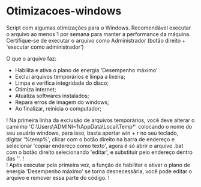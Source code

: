 # Otimizacoes-windows

Script com algumas otimizações para o Windows.
Recomendável executar o arquivo ao menos 1 por semana para manter a performance da máquina.
Certifique-se de executar o arquivo como Administrador (botão direito + 'executar como administrador')  

O que o arquivo faz:
- Habilita e ativa o plano de energia 'Desempenho máximo'
- Exclui arquivos temporários e limpa a lixeira;
- Limpa e verifica integridade do disco;
- Otimiza internet;
- Atualiza softwares instalados;
- Repara erros de imagem do windows;
- Ao finalizar, reinicia o computador;  
  
! Na primeira linha da exclusão de arquivos temporários, você deve alterar o caminho 'C:\Users\ADMINI~1\AppData\Local\Temp\*' colocando o nome do seu usuário windows, para isso, basta apertar win + r no seu teclado, digitar '%temp%', clicar com o botão direito na barra de endereço e selecionar 'copiar endereço como texto', agora é só abrir o arquivo .bat com o botão direito selecionando 'editar', e substituir pelo endereço dentro das ''. !  
! Após executar pela primeira vez, a função de habilitar e ativar o plano de energia 'Desempenho máximo' se torna desnecessária, você pode editar o arquivo e remover essa parte do código. !

